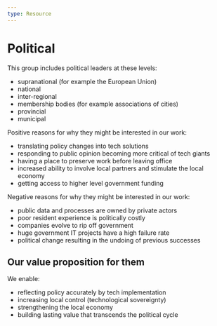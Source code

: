 ```yaml
---
type: Resource
---
```


# Political

This group includes political leaders at these levels:

* supranational (for example the European Union)
* national
* inter-regional
* membership bodies (for example associations of cities)
* provincial  
* municipal

Positive reasons for why they might be interested in our work:

* translating policy changes into tech solutions
* responding to public opinion becoming more critical of tech giants
* having a place to preserve work before leaving office
* increased ability to involve local partners and stimulate the local economy
* getting access to higher level government funding

Negative reasons for why they might be interested in our work:

* public data and processes are owned by private actors
* poor resident experience is politically costly
* companies evolve to rip off government
* huge government IT projects have a high failure rate
* political change resulting in the undoing of previous successes

## Our value proposition for them

We enable:

* reflecting policy accurately by tech implementation
* increasing local control (technological sovereignty)
* strengthening the local economy
* building lasting value that transcends the political cycle

